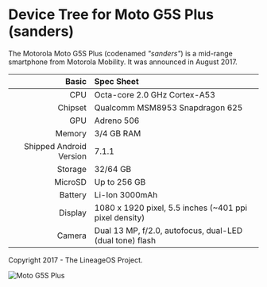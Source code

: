 Device Tree for Moto G5S Plus (sanders)
========================================

The Motorola Moto G5S Plus (codenamed _"sanders"_) is a mid-range smartphone from Motorola Mobility.
It was announced in August 2017.

Basic   | Spec Sheet
-------:|:-----------------------
CPU     | Octa-core 2.0 GHz Cortex-A53
Chipset | Qualcomm MSM8953 Snapdragon 625
GPU     | Adreno 506
Memory  | 3/4 GB RAM
Shipped Android Version | 7.1.1
Storage | 32/64 GB
MicroSD | Up to 256 GB
Battery | Li-Ion 3000mAh
Display | 1080 x 1920 pixel, 5.5 inches (~401 ppi pixel density)
Camera  | Dual 13 MP, f/2.0, autofocus, dual-LED (dual tone) flash

Copyright 2017 - The LineageOS Project.

![Moto G5S Plus](https://cdn2.gsmarena.com/vv/pics/motorola/motorola-moto-g5s-plus-1.jpg "Moto G5S Plus")

